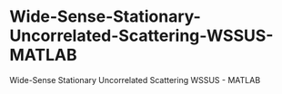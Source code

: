 # Wide-Sense-Stationary-Uncorrelated-Scattering-WSSUS-MATLAB
Wide-Sense Stationary Uncorrelated Scattering WSSUS - MATLAB
